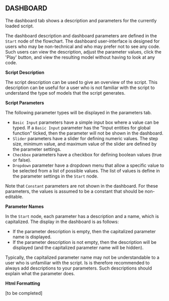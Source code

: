 ## DASHBOARD  
  
The dashboard tab shows a description and parameters for the currently loaded script.

The dashboard description and dashboard parameters are defined in the `Start` node of the flowchart. The dashboard user-interface is designed for users who may be non-technical and who may prefer not to see any code. Such users can view the description, adjust the parameter values, click the 'Play' button, and view the resulting model without having to look at any code.

**Script Description**

The script description can be used to give an overview of the script. This description can be useful for a user who is not familiar with the script to understand the type sof models that the script generates.

**Script Parameters**

The following parameter types will be displayed in the parameters tab.
* `Basic Input` parameters have a simple input box where a value can be typed. If a `Basic Input` parameter has the "Input entities for global function" ticked, then the  parameter will not be shown in the dashboard. 
* `Slider` parameters have a slider for defining numeric values. The step size, minimum value, and maximum value of the slider are defined by the parameter settings.
* `Checkbox` parameters have a checkbox for defining boolean values (true or false).
* `Dropdown` parameter have a dropdown menu that allow a specific value to be selected from a list of possible values. The list of values is define in the parameter settings in the `Start` node.

Note that `Constant` parameters are not shown in the dashboard. For these parameters, the values is assumed to be a constant that should be non-editable. 

**Parameter Names**

In the `Start` node, each parameter has a description and a name, which is capitalized. The display in the dashboard is as follows:
* If the parameter description is empty, then the capitalized parameter name is displayed.
* If the parameter description is not empty, then the description will be displayed (and the capitalized parameter name will be hidden).

Typically, the capitalized parameter name may not be understandable to a user who is unfamiliar with the script. Is is therefore recommended to always add descriptions to your parameters. Such descriptions should explain what the parameter does.

**Html Formatting**

[to be completed]
  